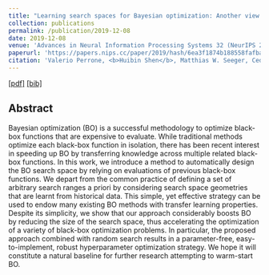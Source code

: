```yaml
---
title: "Learning search spaces for Bayesian optimization: Another view of hyperparameter transfer learning"
collection: publications
permalink: /publication/2019-12-08
date: 2019-12-08
venue: 'Advances in Neural Information Processing Systems 32 (NeurIPS 2019)'
paperurl: 'https://papers.nips.cc/paper/2019/hash/6ea3f1874b188558fafbab78e8c3a968-Abstract.html'
citation: 'Valerio Perrone, <b>Huibin Shen</b>, Matthias W. Seeger, Cedric Archambeau, Rodolphe Jenatton. (2019). &quot;Learning search spaces for Bayesian optimization: Another view of hyperparameter transfer learning&quot; <i>Advances in Neural Information Processing Systems 32 (NeurIPS 2019)</i>'
---
```


[[pdf]](https://papers.nips.cc/paper/2019/file/6ea3f1874b188558fafbab78e8c3a968-Paper.pdf) [[bib]](https://papers.nips.cc/paper/2019/file/6ea3f1874b188558fafbab78e8c3a968-Bibtex.bib)

## Abstract
Bayesian optimization (BO) is a successful methodology to optimize black-box functions that are expensive to evaluate. While traditional methods optimize each black-box function in isolation, there has been recent interest in speeding up BO by transferring knowledge across multiple related black-box functions. In this work, we introduce a method to automatically design the BO search space by relying on evaluations of previous black-box functions. We depart from the common practice of defining a set of arbitrary search ranges a priori by considering search space geometries that are learnt from historical data. This simple, yet effective strategy can be used to endow many existing BO methods with transfer learning properties. Despite its simplicity, we show that our approach considerably boosts BO by reducing the size of the search space, thus accelerating the optimization of a variety of black-box optimization problems. In particular, the proposed approach combined with random search results in a parameter-free, easy-to-implement, robust hyperparameter optimization strategy. We hope it will constitute a natural baseline for further research attempting to warm-start BO.

